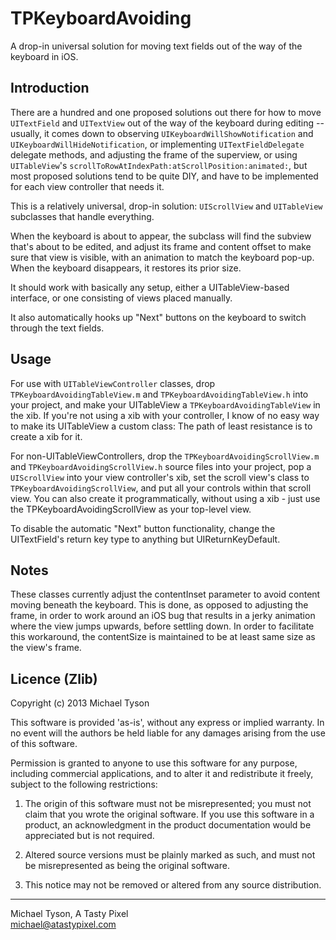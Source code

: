 TPKeyboardAvoiding
==================

A drop-in universal solution for moving text fields out of the way of the keyboard in iOS.

Introduction
------------

There are a hundred and one proposed solutions out there for how to move `UITextField` and `UITextView` out of the way of the keyboard during editing -- usually, it comes down to observing `UIKeyboardWillShowNotification` and `UIKeyboardWillHideNotification`, or implementing `UITextFieldDelegate` delegate methods, and adjusting the frame of the superview, or using `UITableView`'s `scrollToRowAtIndexPath:atScrollPosition:animated:`, but most proposed solutions tend to be quite DIY, and have to be implemented for each view controller that needs it.

This is a relatively universal, drop-in solution: `UIScrollView` and `UITableView` subclasses that handle everything.

When the keyboard is about to appear, the subclass will find the subview that's about to be edited, and adjust its frame and content offset to make sure that view is visible, with an animation to match the keyboard pop-up. When the keyboard disappears, it restores its prior size.

It should work with basically any setup, either a UITableView-based interface, or one consisting of views placed manually.

It also automatically hooks up "Next" buttons on the keyboard to switch through the text fields.

Usage
-----

For use with `UITableViewController` classes, drop `TPKeyboardAvoidingTableView.m` and `TPKeyboardAvoidingTableView.h` into your project, and make your UITableView a `TPKeyboardAvoidingTableView` in the xib.  If you're not using a xib with your controller, I know of no easy way to make its UITableView a custom class: The path of least resistance is to create a xib for it.

For non-UITableViewControllers, drop the `TPKeyboardAvoidingScrollView.m` and `TPKeyboardAvoidingScrollView.h` source files into your project, pop a `UIScrollView` into your view controller's xib, set the scroll view's class to `TPKeyboardAvoidingScrollView`, and put all your controls within that scroll view.  You can also create it programmatically, without using a xib - just use the TPKeyboardAvoidingScrollView as your top-level view.

To disable the automatic "Next" button functionality, change the UITextField's return key type to anything but UIReturnKeyDefault.

Notes
-----

These classes currently adjust the contentInset parameter to avoid content moving beneath the keyboard.  This is done, as opposed to adjusting the frame, in order to work around an iOS bug that results in a jerky animation where the view jumps upwards, before settling down.  In order to facilitate this workaround, the contentSize is maintained to be at least same size as the view's frame.

Licence (Zlib)
--------------

Copyright (c) 2013 Michael Tyson

This software is provided 'as-is', without any express or implied
warranty. In no event will the authors be held liable for any damages
arising from the use of this software.

Permission is granted to anyone to use this software for any purpose,
including commercial applications, and to alter it and redistribute it
freely, subject to the following restrictions:

1. The origin of this software must not be misrepresented; you must not
   claim that you wrote the original software. If you use this software
   in a product, an acknowledgment in the product documentation would be
   appreciated but is not required.

2. Altered source versions must be plainly marked as such, and must not be
   misrepresented as being the original software.

3. This notice may not be removed or altered from any source
   distribution.


------------

Michael Tyson, A Tasty Pixel  
michael@atastypixel.com
